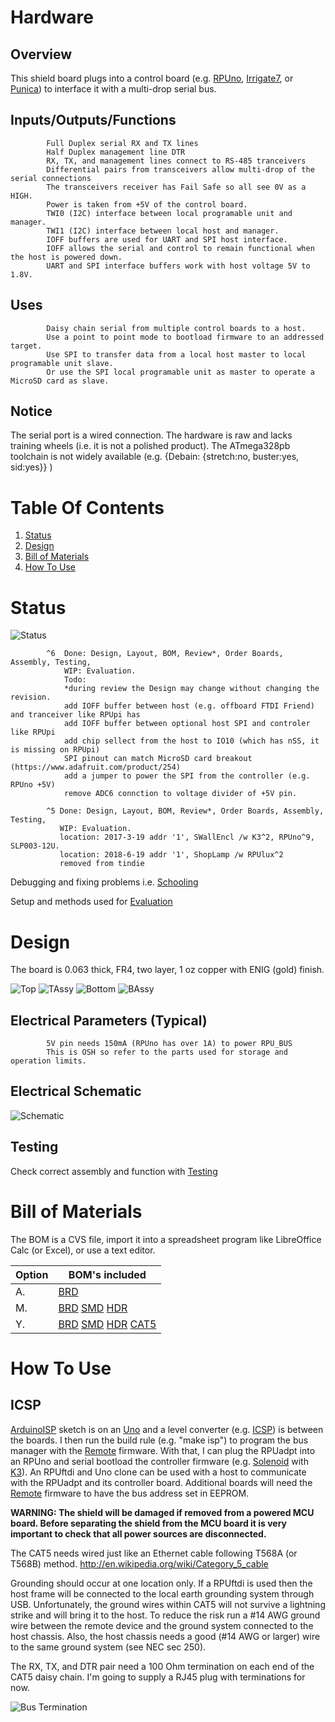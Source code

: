 # Hardware

## Overview

This shield board plugs into a control board (e.g. [RPUno], [Irrigate7], or [Punica]) to interface it with a multi-drop serial bus. 

[RPUno]: https://github.com/epccs/RPUno
[Irrigate7]: https://github.com/epccs/Irrigate7
[Punica]: https://github.com/epccs/Punica

## Inputs/Outputs/Functions

```
        Full Duplex serial RX and TX lines
        Half Duplex management line DTR
        RX, TX, and management lines connect to RS-485 tranceivers
        Differential pairs from transceivers allow multi-drop of the serial connections
        The transceivers receiver has Fail Safe so all see 0V as a HIGH.
        Power is taken from +5V of the control board.
        TWI0 (I2C) interface between local programable unit and manager.
        TWI1 (I2C) interface between local host and manager.
        IOFF buffers are used for UART and SPI host interface.
        IOFF allows the serial and control to remain functional when the host is powered down.
        UART and SPI interface buffers work with host voltage 5V to 1.8V.
```

## Uses

```
        Daisy chain serial from multiple control boards to a host.
        Use a point to point mode to bootload firmware to an addressed target.
        Use SPI to transfer data from a local host master to local programable unit slave.
        Or use the SPI local programable unit as master to operate a MicroSD card as slave.
```

## Notice

The serial port is a wired connection. The hardware is raw and lacks training wheels (i.e. it is not a polished product). The ATmega328pb toolchain is not widely available (e.g. {Debain: {stretch:no, buster:yes, sid:yes}} )


# Table Of Contents

1. [Status](#status)
2. [Design](#design)
3. [Bill of Materials](#bill-of-materials)
4. [How To Use](#how-to-use) 


# Status

![Status](./status_icon.png "RPUadpt Status")

```
        ^6  Done: Design, Layout, BOM, Review*, Order Boards, Assembly, Testing,
            WIP: Evaluation.
            Todo:  
            *during review the Design may change without changing the revision.
            add IOFF buffer between host (e.g. offboard FTDI Friend) and tranceiver like RPUpi has
            add IOFF buffer between optional host SPI and controler like RPUpi
            add chip sellect from the host to IO10 (which has nSS, it is missing on RPUpi)
            SPI pinout can match MicroSD card breakout (https://www.adafruit.com/product/254)
            add a jumper to power the SPI from the controller (e.g. RPUno +5V)
            remove ADC6 connction to voltage divider of +5V pin.

        ^5 Done: Design, Layout, BOM, Review*, Order Boards, Assembly, Testing,
           WIP: Evaluation.
           location: 2017-3-19 addr '1', SWallEncl /w K3^2, RPUno^9, SLP003-12U.
           location: 2018-6-19 addr '1', ShopLamp /w RPUlux^2
           removed from tindie
```

Debugging and fixing problems i.e. [Schooling](./Schooling/)

Setup and methods used for [Evaluation](./Evaluation/)


# Design

The board is 0.063 thick, FR4, two layer, 1 oz copper with ENIG (gold) finish.

![Top](./Documents/14226,Top.png "RPUadpt Top")
![TAssy](./Documents/14226,TAssy.jpg "RPUadpt Top Assy")
![Bottom](./Documents/14226,Bottom.png "RPUadpt Bottom")
![BAssy](./Documents/14226,BAssy.jpg "RPUadpt Bottom Assy")

## Electrical Parameters (Typical)

```
        5V pin needs 150mA (RPUno has over 1A) to power RPU_BUS
        This is OSH so refer to the parts used for storage and operation limits.
```

## Electrical Schematic

![Schematic](./Documents/14226,Schematic.png "RPUadpt Schematic")

## Testing

Check correct assembly and function with [Testing](./Testing/)


# Bill of Materials

The BOM is a CVS file, import it into a spreadsheet program like LibreOffice Calc (or Excel), or use a text editor.

Option | BOM's included
----- | ----- 
A. | [BRD] 
M. | [BRD] [SMD] [HDR] 
Y. | [BRD] [SMD] [HDR] [CAT5]

[BRD]: ./Design/14226BRD,BOM.csv
[SMD]: ./Design/14226SMD,BOM.csv
[HDR]: ./Design/14226HDR,BOM.csv
[CAT5]: ./Design/14226CAT,BOM.csv


# How To Use

## ICSP

[ArduinoISP] sketch is on an [Uno] and a level converter (e.g. [ICSP]) is between the boards. I then run the build rule (e.g. "make isp") to program the bus manager with the [Remote] firmware. With that, I can plug the RPUadpt into an RPUno and serial bootload the controller firmware (e.g. [Solenoid] with [K3]). An RPUftdi and Uno clone can be used with a host to communicate with the RPUadpt and its controller board. Additional boards will need the [Remote] firmware to have the bus address set in EEPROM.

[ArduinoISP]: https://github.com/arduino/Arduino/blob/master/build/shared/examples/11.ArduinoISP/ArduinoISP/ArduinoISP.ino
[Uno]: https://www.adafruit.com/product/50
[ICSP]: https://github.com/epccs/Driver/tree/master/ICSP
[Remote]: ../Remote
[Solenoid]: https://github.com/epccs/RPUno/tree/master/Solenoid
[K3]: https://github.com/epccs/Driver/tree/master/K3

__WARNING: The shield will be damaged if removed from a powered MCU board. Before separating the shield from the MCU board it is very important to check that all power sources are disconnected.__

The CAT5 needs wired just like an Ethernet cable following T568A (or T568B) method. http://en.wikipedia.org/wiki/Category_5_cable

Grounding should occur at one location only. If a RPUftdi is used then the host frame will be connected to the local earth grounding system through USB. Unfortunately, the ground wires within CAT5 will not survive a lightning strike and will bring it to the host. To reduce the risk run a #14 AWG ground wire between the remote device and the ground system connected to the host chassis. Also, the host chassis needs a good (#14 AWG or larger) wire to the same ground system (see NEC sec 250). 

The RX, TX, and DTR pair need a 100 Ohm termination on each end of the CAT5 daisy chain. I'm going to supply a RJ45 plug with terminations for now.

![Bus Termination](./Evaluation/14226^5_RPU_busTermination.jpg "Bus Termination")